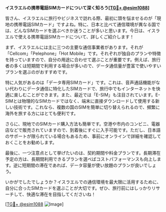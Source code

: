 **イスラエルの携帯電話SIMカードについて深く知ろう[[TG💪+ @esim1088](https://t.me/s/esim1088)]**

皆さん、イスラエルに旅行やビジネスで訪れる際、最初に頭を悩ませるのが「現地の携帯電話SIMカード」ですよね。特に、日本と比べて通信環境が異なる国では、どんなSIMカードを選ぶべきか迷うことが多いと思います。今日は、イスラエルで使える携帯電話SIMカードについて、詳しくご紹介します！

まず、イスラエルには主に三つの主要な通信事業者があります。それが「Cellcom」「Pelephone」「Hot Mobile」です。それぞれが独自のプランや特徴を持っていますので、自分の用途に合わせて選ぶことが重要です。例えば、旅行者の多くは短期間で利用する場合が多いので、データ通信量が豊富で使いやすいプランを選ぶのがおすすめです。

特に人気があるのは「データ専用SIMカード」です。これは、音声通話機能がない代わりにデータ通信に特化したSIMカードで、旅行中でもインターネットを快適に楽しむことができます。また、最近では「E-SIM」も注目されています。E-SIMとは物理的なSIMカードではなく、端末に直接ダウンロードして使用する新しい技術です。これなら、複数の国のSIMを簡単に切り替えられるので、頻繁に海外を旅する方にはとても便利です。

さらに、現地でのSIMカード購入方法も簡単です。空港や市内のコンビニ、電器店などで販売されていますので、到着後にすぐに入手可能です。ただし、日本語のサポートが限られている場合もあるため、事前にオンラインで詳細を確認しておくことをお勧めします。

最後に、一つ注意点として挙げたいのは、契約期間や料金プランです。長期滞在予定の方は、長期間利用できるプランを選べばコストパフォーマンスも向上します。逆に短期間の滞在であれば、データ容量が使い放題のプランが良いでしょう。

いかがでしたでしょうか？イスラエルでの通信環境を最大限に活用するために、自分に合ったSIMカードを選ぶことが大切です。ぜひ、旅行前にはしっかりリサーチして、快適な滞在を目指してくださいね！

[[TG💪+ @esim1088](https://t.me/s/esim1088) ![Image](https://i.postimg.cc/Y0z9fWf4/image.png)]